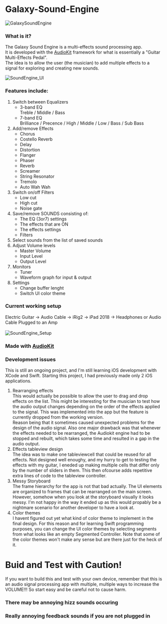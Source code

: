 # Galaxy-Sound-Engine

![GalaxySoundEngine](https://github.com/juhani-vainio/Galaxy-Sound-Engine/blob/master/SoundEngine/Assets.xcassets/AppIcon.appiconset/Icon-App-83.5x83.5%402x.png)

### What is it?
The Galaxy Sound Engine is a multi-effects sound processing app.</br>
It is developed with the [AudioKit](https://audiokit.io/) framework for what is essentially a "Guitar Multi-Effects Pedal".</br>
The idea is to allow the user (the musician) to add multiple effects to a signal for exploring and creating new sounds.</br>

![SoundEngine_UI](https://github.com/juhani-vainio/Galaxy-Sound-Engine/blob/master/SoundEngine_UI.PNG)

### Features include:
<ol>
<li>Switch between Equalizers 
  <ul>
    <li>3-band EQ</br>
    Treble / Middle / Bass
    </li>
    <li>7-band EQ</br>
    Brilliance / Precence / High / Middle / Low / Bass / Sub Bass 

  </ul>
  </li>
<li>Add/remove Effects
  <ul>
<li>Chorus</li>
<li>Costello Reverb</li>
<li>Delay</li>
<li>Distortion</li>
<li>Flanger</li>
<li>Phaser</li>
<li>Reverb</li>
<li>Screamer</li>
<li>String Resonator</li>
<li>Tremolo</li>
<li>Auto Wah Wah</li>
</ul>
  </li>
<li>Switch on/off Filters
  <ul>
  <li>Low cut</li>
   <li>High cut</li>
    <li>Noise gate</li>
  </ul>
  </li>
<li>Save/remove SOUNDS consisting of:
  <ul>
  <li>The EQ (3or7) settings</li>
   <li>The effects that are ON</li>
    <li>The effects settings</li>
    <li>Filters</li>
  </ul>
  </li>
<li>Select sounds from the list of saved sounds</li>
<li>Adjust Volume levels
  <ul>
  <li>Master Volume</li>
   <li>Input Level</li>
    <li>Output Level</li>
  </ul>
  </li>
<li>Monitors
  <ul>
    <li>Tuner</li>
    <li>Waveform graph for input & output</li>
  </ul>
  </li>
  <li>Settings
  <ul>
    <li>Change buffer lenght</li>
    <li>Switch UI color theme</li>
  </ul>
  </li>
</ol>

### Current working setup
Electric Guitar -> Audio Cable -> iRig2 -> iPad 2018 -> Headphones or Audio Cable Plugged to an Amp </br></br>
![SoundEngine_Setup](https://github.com/juhani-vainio/Galaxy-Sound-Engine/blob/master/Sound_Engine_Setup.jpg)

### Made with [AudioKit](https://audiokit.io/)


### Development issues
This is still an ongoing project, and I'm still learning iOS development with XCode and Swift. Starting this project, I had previously made only 2 iOS applications. </br>
<ol>
  <li>Rearranging effects</br>
  This would actually be possible to allow the user to drag and drop effects on the list. This might be interesting for the musician to test how the audio output changes depending on the order of the effects applied to the signal. This was implemented into the app but the feature is currently dropped from the working version.</br>
  Reason being that it sometimes caused unexpected problems for the design of the audio signal. Also one major drawback was that whenever the effects needed to be rearranged, the Audiokit engine had to be stopped and rebuilt, which takes some time and resulted in a gap in the audio output.
  </li>
  <li>Effects tableview design</br>
  The idea was to make one tableviewcell that could be reused for all effects. Not designed well enoughy, and my hurry to get to testing the effects with my guitar, I eneded up making multiple cells that differ only by the number of sliders in them. This then ofcourse adds repetitive extra lines of code to the tableview controller.
  </li>
  <li>Messy Storyboard</br>
  The frame hierarchy for the app is not that bad actually. The UI elements are organized to frames that can be rearranged on the main screen. However, somehow when you look at the storyboard visually it looks messy. I'm not happy in the way it ended up as this would propably be a nightmare scenario for another developer to have a look at. 
</li>
<li>Color themes</br>
I havent figured out yet what kind of color theme to implement in the final design. For this reason and for learning Swift programming purposes, you can change the UI color themes by selecting segments from what looks like an empty Segmented Controller. Note that some of the color themes won't make any sense but are there just for the heck of it.
  </li>
  </ol>
  
# Buid and Test with Caution!
If you want to build this and test with your own device, remember that this is an audio signal processing app with multiple, multiple ways to increase the VOLUME!!! So start easy and be careful not to cause harm.</br>
### There may be annoying hizz sounds occuring
### Really annoying feedback sounds if you are not plugged in
